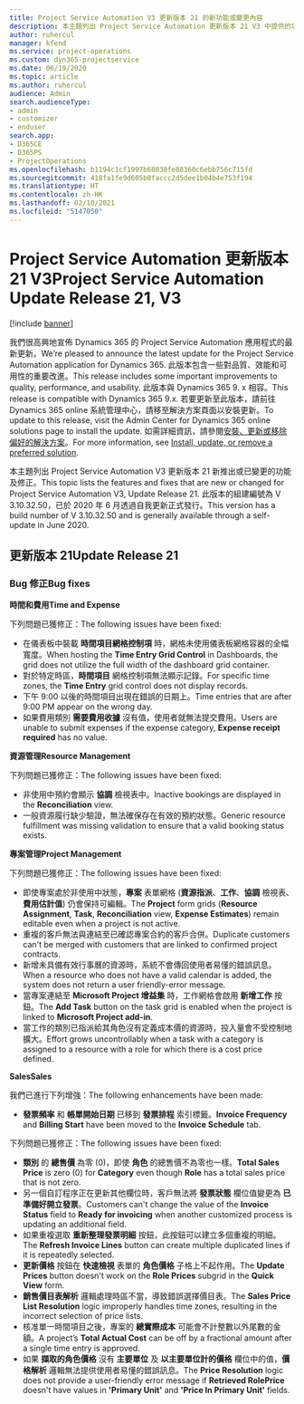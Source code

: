 ```yaml
---
title: Project Service Automation V3 更新版本 21 的新功能或變更內容
description: 本主題列出 Project Service Automation 更新版本 21 V3 中提供的功能和修正。
author: ruhercul
manager: kfend
ms.service: project-operations
ms.custom: dyn365-projectservice
ms.date: 06/19/2020
ms.topic: article
ms.author: ruhercul
audience: Admin
search.audienceType:
- admin
- customizer
- enduser
search.app:
- D365CE
- D365PS
- ProjectOperations
ms.openlocfilehash: b1194c1cf1997b68030fe88360c6ebb756c715fd
ms.sourcegitcommit: 418fa1fe9d605b8faccc2d5dee1b04b4e753f194
ms.translationtype: HT
ms.contentlocale: zh-HK
ms.lasthandoff: 02/10/2021
ms.locfileid: "5147050"
---
```

# <a name="project-service-automation-update-release-21-v3"></a><span data-ttu-id="9f395-103">Project Service Automation 更新版本 21 V3</span><span class="sxs-lookup"><span data-stu-id="9f395-103">Project Service Automation Update Release 21, V3</span></span>

[!include [banner](../includes/psa-now-project-operations.md)]

<span data-ttu-id="9f395-104">我們很高興地宣佈 Dynamics 365 的 Project Service Automation 應用程式的最新更新。</span><span class="sxs-lookup"><span data-stu-id="9f395-104">We’re pleased to announce the latest update for the Project Service Automation application for Dynamics 365.</span></span> <span data-ttu-id="9f395-105">此版本包含一些對品質、效能和可用性的重要改進。</span><span class="sxs-lookup"><span data-stu-id="9f395-105">This release includes some important improvements to quality, performance, and usability.</span></span> <span data-ttu-id="9f395-106">此版本與 Dynamics 365 9. x 相容。</span><span class="sxs-lookup"><span data-stu-id="9f395-106">This release is compatible with Dynamics 365 9.x.</span></span> <span data-ttu-id="9f395-107">若要更新至此版本，請前往 Dynamics 365 online 系統管理中心，請移至解決方案頁面以安裝更新。</span><span class="sxs-lookup"><span data-stu-id="9f395-107">To update to this release, visit the Admin Center for Dynamics 365 online solutions page to install the update.</span></span> <span data-ttu-id="9f395-108">如需詳細資訊，請參閱[安裝、更新或移除偏好的解決方案](https://docs.microsoft.com/power-platform/admin/install-remove-preferred-solution)。</span><span class="sxs-lookup"><span data-stu-id="9f395-108">For more information, see [Install, update, or remove a preferred solution](https://docs.microsoft.com/power-platform/admin/install-remove-preferred-solution).</span></span>

<span data-ttu-id="9f395-109">本主題列出 Project Service Automation V3 更新版本 21 新推出或已變更的功能及修正。</span><span class="sxs-lookup"><span data-stu-id="9f395-109">This topic lists the features and fixes that are new or changed for Project Service Automation V3, Update Release 21.</span></span> <span data-ttu-id="9f395-110">此版本的組建編號為 V 3.10.32.50，已於 2020 年 6 月透過自我更新正式發行。</span><span class="sxs-lookup"><span data-stu-id="9f395-110">This version has a build number of V 3.10.32.50 and is generally available through a self-update in June 2020.</span></span>

## <a name="update-release-21"></a><span data-ttu-id="9f395-111">更新版本 21</span><span class="sxs-lookup"><span data-stu-id="9f395-111">Update Release 21</span></span>

### <a name="bug-fixes"></a><span data-ttu-id="9f395-112">Bug 修正</span><span class="sxs-lookup"><span data-stu-id="9f395-112">Bug fixes</span></span>

<span data-ttu-id="9f395-113">**時間和費用**</span><span class="sxs-lookup"><span data-stu-id="9f395-113">**Time and Expense**</span></span>

<span data-ttu-id="9f395-114">下列問題已獲修正：</span><span class="sxs-lookup"><span data-stu-id="9f395-114">The following issues have been fixed:</span></span>

- <span data-ttu-id="9f395-115">在儀表板中裝載 **時間項目網格控制項** 時，網格未使用儀表板網格容器的全幅寬度。</span><span class="sxs-lookup"><span data-stu-id="9f395-115">When hosting the **Time Entry Grid Control** in Dashboards, the grid does not utilize the full width of the dashboard grid container.</span></span>
- <span data-ttu-id="9f395-116">對於特定時區，**時間項目** 網格控制項無法顯示記錄。</span><span class="sxs-lookup"><span data-stu-id="9f395-116">For specific time zones, the **Time Entry** grid control does not display records.</span></span>
- <span data-ttu-id="9f395-117">下午 9:00 以後的時間項目出現在錯誤的日期上。</span><span class="sxs-lookup"><span data-stu-id="9f395-117">Time entries that are after 9:00 PM appear on the wrong day.</span></span>
- <span data-ttu-id="9f395-118">如果費用類別 **需要費用收據** 沒有值，使用者就無法提交費用。</span><span class="sxs-lookup"><span data-stu-id="9f395-118">Users are unable to submit expenses if the expense category, **Expense receipt required** has no value.</span></span>

<span data-ttu-id="9f395-119">**資源管理**</span><span class="sxs-lookup"><span data-stu-id="9f395-119">**Resource Management**</span></span>

<span data-ttu-id="9f395-120">下列問題已獲修正：</span><span class="sxs-lookup"><span data-stu-id="9f395-120">The following issues have been fixed:</span></span>

- <span data-ttu-id="9f395-121">非使用中預約會顯示 **協調** 檢視表中。</span><span class="sxs-lookup"><span data-stu-id="9f395-121">Inactive bookings are displayed in the **Reconciliation** view.</span></span>
- <span data-ttu-id="9f395-122">一般資源履行缺少驗證，無法確保存在有效的預約狀態。</span><span class="sxs-lookup"><span data-stu-id="9f395-122">Generic resource fulfillment was missing validation to ensure that a valid booking status exists.</span></span>

<span data-ttu-id="9f395-123">**專案管理**</span><span class="sxs-lookup"><span data-stu-id="9f395-123">**Project Management**</span></span>

<span data-ttu-id="9f395-124">下列問題已獲修正：</span><span class="sxs-lookup"><span data-stu-id="9f395-124">The following issues have been fixed:</span></span>

- <span data-ttu-id="9f395-125">即使專案處於非使用中狀態，**專案** 表單網格 (**資源指派**、**工作**、**協調** 檢視表、**費用估計值**) 仍會保持可編輯。</span><span class="sxs-lookup"><span data-stu-id="9f395-125">The **Project** form grids (**Resource Assignment**, **Task**, **Reconciliation** view, **Expense Estimates**) remain editable even when a project is not active.</span></span>
- <span data-ttu-id="9f395-126">重複的客戶無法與連結至已確認專案合約的客戶合併。</span><span class="sxs-lookup"><span data-stu-id="9f395-126">Duplicate customers can't be merged with customers that are linked to confirmed project contracts.</span></span>
- <span data-ttu-id="9f395-127">新增未具備有效行事曆的資源時，系統不會傳回使用者易懂的錯誤訊息。</span><span class="sxs-lookup"><span data-stu-id="9f395-127">When a resource who does not have a valid calendar is added, the system does not return a user friendly-error message.</span></span>
- <span data-ttu-id="9f395-128">當專案連結至 **Microsoft Project 增益集** 時，工作網格會啟用 **新增工作** 按鈕。</span><span class="sxs-lookup"><span data-stu-id="9f395-128">The **Add Task** button on the task grid is enabled when the project is linked to **Microsoft Project add-in**.</span></span>
- <span data-ttu-id="9f395-129">當工作的類別已指派給其角色沒有定義成本價的資源時，投入量會不受控制地擴大。</span><span class="sxs-lookup"><span data-stu-id="9f395-129">Effort grows uncontrollably when a task with a category is assigned to a resource with a role for which there is a cost price defined.</span></span>

<span data-ttu-id="9f395-130">**Sales**</span><span class="sxs-lookup"><span data-stu-id="9f395-130">**Sales**</span></span>

<span data-ttu-id="9f395-131">我們已進行下列增強：</span><span class="sxs-lookup"><span data-stu-id="9f395-131">The following enhancements have been made:</span></span>

- <span data-ttu-id="9f395-132">**發票頻率** 和 **帳單開始日期** 已移到 **發票排程** 索引標籤。</span><span class="sxs-lookup"><span data-stu-id="9f395-132">**Invoice Frequency** and **Billing Start** have been moved to the **Invoice Schedule** tab.</span></span>

<span data-ttu-id="9f395-133">下列問題已獲修正：</span><span class="sxs-lookup"><span data-stu-id="9f395-133">The following issues have been fixed:</span></span>

- <span data-ttu-id="9f395-134">**類別** 的 **總售價** 為零 (0)，即使 **角色** 的總售價不為零也一樣。</span><span class="sxs-lookup"><span data-stu-id="9f395-134">**Total Sales Price** is zero (0) for **Category** even though **Role** has a total sales price that is not zero.</span></span>
- <span data-ttu-id="9f395-135">另一個自訂程序正在更新其他欄位時，客戶無法將 **發票狀態** 欄位值變更為 **已準備好開立發票**。</span><span class="sxs-lookup"><span data-stu-id="9f395-135">Customers can't change the value of the **Invoice Status** field to **Ready for invoicing** when another customized process is updating an additional field.</span></span>
- <span data-ttu-id="9f395-136">如果重複選取 **重新整理發票明細** 按鈕，此按鈕可以建立多個重複的明細。</span><span class="sxs-lookup"><span data-stu-id="9f395-136">The **Refresh Invoice Lines** button can create multiple duplicated lines if it is repeatedly selected.</span></span>
- <span data-ttu-id="9f395-137">**更新價格** 按鈕在 **快速檢視** 表單的 **角色價格** 子格上不起作用。</span><span class="sxs-lookup"><span data-stu-id="9f395-137">The **Update Prices** button doesn't work on the **Role Prices** subgrid in the **Quick View** form.</span></span>
- <span data-ttu-id="9f395-138">**銷售價目表解析** 邏輯處理時區不當，導致錯誤選擇價目表。</span><span class="sxs-lookup"><span data-stu-id="9f395-138">The **Sales Price List Resolution** logic improperly handles time zones, resulting in the incorrect selection of price lists.</span></span>
- <span data-ttu-id="9f395-139">核准單一時間項目之後，專案的 **總實際成本** 可能會不計整數以外尾數的金額。</span><span class="sxs-lookup"><span data-stu-id="9f395-139">A project’s **Total Actual Cost** can be off by a fractional amount after a single time entry is approved.</span></span>
- <span data-ttu-id="9f395-140">如果 **擷取的角色價格** 沒有 **主要單位** 及 **以主要單位計的價格** 欄位中的值，**價格解析** 邏輯無法提供使用者易懂的錯誤訊息。</span><span class="sxs-lookup"><span data-stu-id="9f395-140">The **Price Resolution** logic does not provide a user-friendly error message if **Retrieved RolePrice** doesn't have values in **'Primary Unit'** and **'Price In Primary Unit'** fields.</span></span>
